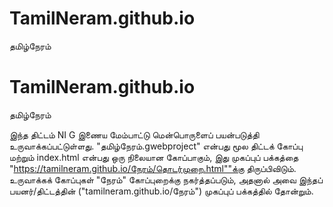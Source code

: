 # TamilNeram.github.io
தமிழ்நேரம்

# TamilNeram.github.io
தமிழ்நேரம்

இந்த திட்டம் NI G இணைய மேம்பாட்டு மென்பொருளைப் பயன்படுத்தி உருவாக்கப்பட்டுள்ளது.  "தமிழ்நேரம்.gwebproject" என்பது மூல திட்டக் கோப்பு மற்றும் index.html என்பது ஒரு நிலையான கோப்பாகும், இது முகப்புப் பக்கத்தை "https://tamilneram.github.io/நேரம்/தொடர்முறை.html""க்கு திருப்பிவிடும்.
உருவாக்கக் கோப்புகள் "நேரம்" கோப்புறைக்கு நகர்த்தப்படும், அதனால் அவை இந்தப் பயனர்/திட்டத்தின் ("tamilneram.github.io/நேரம்") முகப்புப் பக்கத்தில் தோன்றும்.


